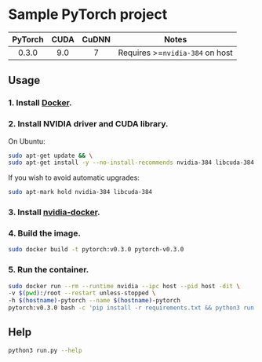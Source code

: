 # Sample PyTorch project


PyTorch | CUDA | CuDNN | Notes
:-----: | :--: | :---: | :---:
 0.3.0  | 9.0  |   7   | Requires >=`nvidia-384` on host

## Usage

### 1. Install [Docker](https://www.docker.com/).

### 2. Install NVIDIA driver and CUDA library.

On Ubuntu:

```bash
sudo apt-get update && \
sudo apt-get install -y --no-install-recommends nvidia-384 libcuda-384
```

If you wish to avoid automatic upgrades:

```bash
sudo apt-mark hold nvidia-384 libcuda-384
```

### 3. Install [nvidia-docker](https://github.com/nvidia/nvidia-docker).

### 4. Build the image.

```bash
sudo docker build -t pytorch:v0.3.0 pytorch-v0.3.0
```

### 5. Run the container.

```bash
sudo docker run --rm --runtime nvidia --ipc host --pid host -dit \
-v $(pwd):/root --restart unless-stopped \
-h $(hostname)-pytorch --name $(hostname)-pytorch
pytorch:v0.3.0 bash -c 'pip install -r requirements.txt && python3 run.py'
```

## Help

```bash
python3 run.py --help
```
